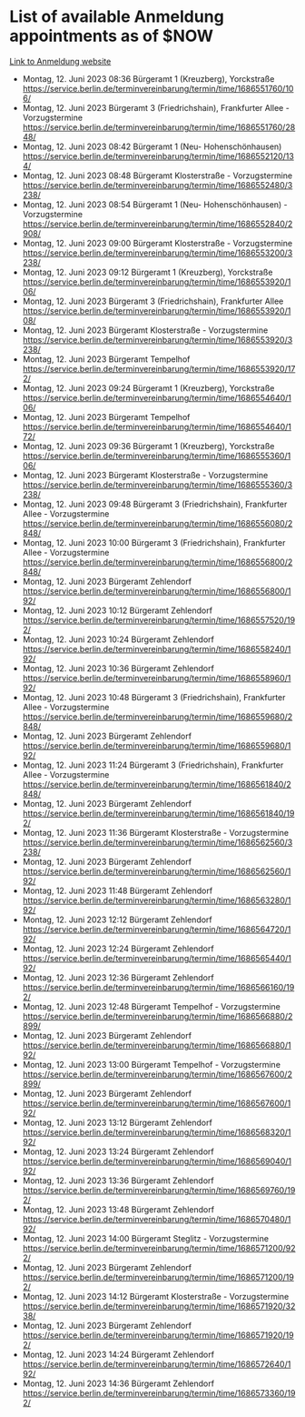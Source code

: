 # List of available Anmeldung appointments as of $NOW
[Link to Anmeldung website](https://service.berlin.de/terminvereinbarung/termin/tag.php?termin=1&anliegen[]=120686&dienstleisterlist=122210,122217,327316,122219,327312,122227,327314,122231,327346,122243,327348,122254,122252,329742,122260,329745,122262,329748,122271,327278,122273,327274,122277,327276,330436,122280,327294,122282,327290,122284,327292,122291,327270,122285,327266,122286,327264,122296,327268,150230,329760,122297,327286,122294,327284,122312,329763,122314,329775,122304,327330,122311,327334,122309,327332,317869,122281,327352,122279,329772,122283,122276,327324,122274,327326,122267,329766,122246,327318,122251,327320,122257,327322,122208,327298,122226,327300&herkunft=http%3A%2F%2Fservice.berlin.de%2Fdienstleistung%2F120686%2F)
- Montag, 12. Juni 2023 08:36 Bürgeramt 1 (Kreuzberg), Yorckstraße https://service.berlin.de/terminvereinbarung/termin/time/1686551760/106/
- Montag, 12. Juni 2023  Bürgeramt 3 (Friedrichshain), Frankfurter Allee - Vorzugstermine https://service.berlin.de/terminvereinbarung/termin/time/1686551760/2848/
- Montag, 12. Juni 2023 08:42 Bürgeramt 1 (Neu- Hohenschönhausen) https://service.berlin.de/terminvereinbarung/termin/time/1686552120/134/
- Montag, 12. Juni 2023 08:48 Bürgeramt Klosterstraße - Vorzugstermine https://service.berlin.de/terminvereinbarung/termin/time/1686552480/3238/
- Montag, 12. Juni 2023 08:54 Bürgeramt 1 (Neu- Hohenschönhausen) - Vorzugstermine https://service.berlin.de/terminvereinbarung/termin/time/1686552840/2908/
- Montag, 12. Juni 2023 09:00 Bürgeramt Klosterstraße - Vorzugstermine https://service.berlin.de/terminvereinbarung/termin/time/1686553200/3238/
- Montag, 12. Juni 2023 09:12 Bürgeramt 1 (Kreuzberg), Yorckstraße https://service.berlin.de/terminvereinbarung/termin/time/1686553920/106/
- Montag, 12. Juni 2023  Bürgeramt 3 (Friedrichshain), Frankfurter Allee https://service.berlin.de/terminvereinbarung/termin/time/1686553920/108/
- Montag, 12. Juni 2023  Bürgeramt Klosterstraße - Vorzugstermine https://service.berlin.de/terminvereinbarung/termin/time/1686553920/3238/
- Montag, 12. Juni 2023  Bürgeramt Tempelhof https://service.berlin.de/terminvereinbarung/termin/time/1686553920/172/
- Montag, 12. Juni 2023 09:24 Bürgeramt 1 (Kreuzberg), Yorckstraße https://service.berlin.de/terminvereinbarung/termin/time/1686554640/106/
- Montag, 12. Juni 2023  Bürgeramt Tempelhof https://service.berlin.de/terminvereinbarung/termin/time/1686554640/172/
- Montag, 12. Juni 2023 09:36 Bürgeramt 1 (Kreuzberg), Yorckstraße https://service.berlin.de/terminvereinbarung/termin/time/1686555360/106/
- Montag, 12. Juni 2023  Bürgeramt Klosterstraße - Vorzugstermine https://service.berlin.de/terminvereinbarung/termin/time/1686555360/3238/
- Montag, 12. Juni 2023 09:48 Bürgeramt 3 (Friedrichshain), Frankfurter Allee - Vorzugstermine https://service.berlin.de/terminvereinbarung/termin/time/1686556080/2848/
- Montag, 12. Juni 2023 10:00 Bürgeramt 3 (Friedrichshain), Frankfurter Allee - Vorzugstermine https://service.berlin.de/terminvereinbarung/termin/time/1686556800/2848/
- Montag, 12. Juni 2023  Bürgeramt Zehlendorf https://service.berlin.de/terminvereinbarung/termin/time/1686556800/192/
- Montag, 12. Juni 2023 10:12 Bürgeramt Zehlendorf https://service.berlin.de/terminvereinbarung/termin/time/1686557520/192/
- Montag, 12. Juni 2023 10:24 Bürgeramt Zehlendorf https://service.berlin.de/terminvereinbarung/termin/time/1686558240/192/
- Montag, 12. Juni 2023 10:36 Bürgeramt Zehlendorf https://service.berlin.de/terminvereinbarung/termin/time/1686558960/192/
- Montag, 12. Juni 2023 10:48 Bürgeramt 3 (Friedrichshain), Frankfurter Allee - Vorzugstermine https://service.berlin.de/terminvereinbarung/termin/time/1686559680/2848/
- Montag, 12. Juni 2023  Bürgeramt Zehlendorf https://service.berlin.de/terminvereinbarung/termin/time/1686559680/192/
- Montag, 12. Juni 2023 11:24 Bürgeramt 3 (Friedrichshain), Frankfurter Allee - Vorzugstermine https://service.berlin.de/terminvereinbarung/termin/time/1686561840/2848/
- Montag, 12. Juni 2023  Bürgeramt Zehlendorf https://service.berlin.de/terminvereinbarung/termin/time/1686561840/192/
- Montag, 12. Juni 2023 11:36 Bürgeramt Klosterstraße - Vorzugstermine https://service.berlin.de/terminvereinbarung/termin/time/1686562560/3238/
- Montag, 12. Juni 2023  Bürgeramt Zehlendorf https://service.berlin.de/terminvereinbarung/termin/time/1686562560/192/
- Montag, 12. Juni 2023 11:48 Bürgeramt Zehlendorf https://service.berlin.de/terminvereinbarung/termin/time/1686563280/192/
- Montag, 12. Juni 2023 12:12 Bürgeramt Zehlendorf https://service.berlin.de/terminvereinbarung/termin/time/1686564720/192/
- Montag, 12. Juni 2023 12:24 Bürgeramt Zehlendorf https://service.berlin.de/terminvereinbarung/termin/time/1686565440/192/
- Montag, 12. Juni 2023 12:36 Bürgeramt Zehlendorf https://service.berlin.de/terminvereinbarung/termin/time/1686566160/192/
- Montag, 12. Juni 2023 12:48 Bürgeramt Tempelhof - Vorzugstermine https://service.berlin.de/terminvereinbarung/termin/time/1686566880/2899/
- Montag, 12. Juni 2023  Bürgeramt Zehlendorf https://service.berlin.de/terminvereinbarung/termin/time/1686566880/192/
- Montag, 12. Juni 2023 13:00 Bürgeramt Tempelhof - Vorzugstermine https://service.berlin.de/terminvereinbarung/termin/time/1686567600/2899/
- Montag, 12. Juni 2023  Bürgeramt Zehlendorf https://service.berlin.de/terminvereinbarung/termin/time/1686567600/192/
- Montag, 12. Juni 2023 13:12 Bürgeramt Zehlendorf https://service.berlin.de/terminvereinbarung/termin/time/1686568320/192/
- Montag, 12. Juni 2023 13:24 Bürgeramt Zehlendorf https://service.berlin.de/terminvereinbarung/termin/time/1686569040/192/
- Montag, 12. Juni 2023 13:36 Bürgeramt Zehlendorf https://service.berlin.de/terminvereinbarung/termin/time/1686569760/192/
- Montag, 12. Juni 2023 13:48 Bürgeramt Zehlendorf https://service.berlin.de/terminvereinbarung/termin/time/1686570480/192/
- Montag, 12. Juni 2023 14:00 Bürgeramt Steglitz - Vorzugstermine https://service.berlin.de/terminvereinbarung/termin/time/1686571200/922/
- Montag, 12. Juni 2023  Bürgeramt Zehlendorf https://service.berlin.de/terminvereinbarung/termin/time/1686571200/192/
- Montag, 12. Juni 2023 14:12 Bürgeramt Klosterstraße - Vorzugstermine https://service.berlin.de/terminvereinbarung/termin/time/1686571920/3238/
- Montag, 12. Juni 2023  Bürgeramt Zehlendorf https://service.berlin.de/terminvereinbarung/termin/time/1686571920/192/
- Montag, 12. Juni 2023 14:24 Bürgeramt Zehlendorf https://service.berlin.de/terminvereinbarung/termin/time/1686572640/192/
- Montag, 12. Juni 2023 14:36 Bürgeramt Zehlendorf https://service.berlin.de/terminvereinbarung/termin/time/1686573360/192/
